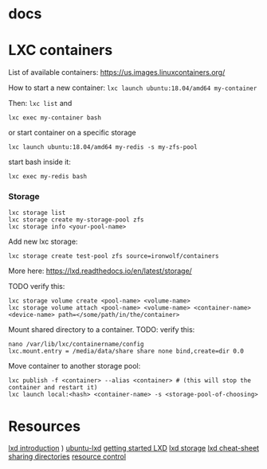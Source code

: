 # docs

LXC containers
====

List of available containers:
https://us.images.linuxcontainers.org/

How to start a new container:
```lxc launch ubuntu:18.04/amd64 my-container```

Then:
`lxc list` and 
```
lxc exec my-container bash
```
or start container on a specific storage
```
lxc launch ubuntu:18.04/amd64 my-redis -s my-zfs-pool
```
start bash inside it:
```
lxc exec my-redis bash
```

### Storage
```
lxc storage list
lxc storage create my-storage-pool zfs
lxc storage info <your-pool-name>
```

Add new lxc storage:
```
lxc storage create test-pool zfs source=ironwolf/containers
```

More here:
https://lxd.readthedocs.io/en/latest/storage/


TODO verify this:
```
lxc storage volume create <pool-name> <volume-name>
lxc storage volume attach <pool-name> <volume-name> <container-name> <device-name> path=</some/path/in/the/container>
```


Mount shared directory to a container. TODO: verify this:
```
nano /var/lib/lxc/containername/config
lxc.mount.entry = /media/data/share share none bind,create=dir 0.0

```

Move container to another storage pool:
```
lxc publish -f <container> --alias <container> # (this will stop the container and restart it)
lxc launch local:<hash> <container-name> -s <storage-pool-of-choosing>
```

Resources
====
[lxd introduction](https://stgraber.org/2016/03/11/lxd-2-0-introduction-to-lxd-112/) )
[ubuntu-lxd](https://powersj.github.io/post/ubuntu-lxd/)
[getting started LXD](https://linuxcontainers.org/lxd/getting-started-cli/)
[lxd storage](https://insights.ubuntu.com/2017/07/12/storage-management-in-lxd-2-15)
[lxd cheat-sheet](https://www.jamescoyle.net/cheat-sheets/2540-lxc-2-x-lxd-cheat-sheet)
[sharing directories](https://askubuntu.com/questions/610513/how-do-i-share-a-directory-between-an-lxc-container-and-the-host)
[resource control](https://stgraber.org/2016/03/26/lxd-2-0-resource-control-412/)





